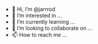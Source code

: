 - 👋 Hi, I’m @jarrrod
- 👀 I’m interested in ...
- 🌱 I’m currently learning ...
- 💞️ I’m looking to collaborate on ...
- 📫 How to reach me ...

<!---
jarrrod/jarrrod is a ✨ special ✨ repository because its `README.md` (this file) appears on your GitHub profile.
You can click the Preview link to take a look at your changes.
--->

